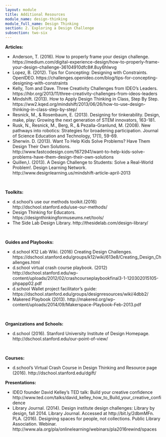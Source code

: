```yaml
---
layout: module
title: Additional Resources
module_name: design-thinking
module_full_name: Design Thinking
section: 2. Exploring a Design Challenge
subsection: two-six
---
```


<p><b>Articles:</b></p>
<ul>
  <li>Anderson, T. (2016). How to properly frame your design challenge. https://medium.com/digital-experience-design/how-to-properly-frame-your-design-challenge-36104910dfc8#.8uy6hlwvg</li>

<li>Lopez, B. (2012). Tips for Concepting: Designing with Constraints. OpenIDEO. https://challenges.openideo.com/blog/tips-for-concepting-designing-with-constraints</li>

<li>Kelly, Tom and Dave. Three Creativity Challenges from IDEO’s Leaders.  https://hbr.org/2013/11/three-creativity-challenges-from-ideos-leaders</li>

<li>Mindshift. (2013). How to Apply Design Thinking in Class, Step By Step. https://ww2.kqed.org/mindshift/2013/06/26/how-to-use-design-thinking-in-class-step-by-step/</li>
<li>Resnick,  M.,  &  Rosenbaum,  E.  (2013).  Designing  for  tinkerability. Design,  make,  play:  Growing  the  next generation of STEM innovators, 163-181. </li>

<li>Rusk,  N.,  Resnick,  M.,  Berg,  R.,  &  Pezalla-Granlund,  M. (2008).  New  pathways  into  robotics:  Strategies  for broadening participation. Journal of Science Education and Technology, 17(1), 59-69.</li>

<li>Sherwin. D. (2013). Want To Help Kids Solve Problems? Have Them Design Their Own Solutions. http://www.fastcodesign.com/1672941/want-to-help-kids-solve-problems-have-them-design-their-own-solutions</li>

<li>Quillen,I. (2013). A Design Challenge to Students: Solve a Real-World Problem!. Design Learning Network. http://www.designlearning.us/mindshift-article-april-2013</li>
</ul>
<br>
<p><b>Toolkits:</b></p>
<ul>
  <li>d.school’s use our methods toolkit.(2016)  http://dschool.stanford.edu/use-our-methods/</li>
  <li>Design Thinking for Educators. https://designthinkingformuseums.net/tools/</li>
  <li>The Side Lab Design Library. http://thesidelab.com/design-library/</li>
</ul>
<br>
<p><b>Guides and Playbooks:</b></p>
<ul>
  <li>d.school K12 Lab Wiki. (2016) Creating Design Challenges. https://dschool.stanford.edu/groups/k12/wiki/613e8/Creating_Design_Challenges.html</li>
  <li>d.school virtual crash course playbook. (2012) http://dschool.stanford.edu/wp-content/uploads/2012/02/crashcourseplaybookfinal3-1-120302015105-phpapp02.pdf</li>
  <li>d.school Wallet project facilitator’s guide: https://dschool.stanford.edu/groups/designresources/wiki/4dbb2/</li>
  <li>Makered Playbook (2013). http://makered.org/wp-content/uploads/2014/09/Makerspace-Playbook-Feb-2013.pdf</li>
</ul>
<br>
<p><b>Organizations and Schools:</b></p>
<ul>
  <li>d.school (2016). Stanford University Institute of Design Homepage. http://dschool.stanford.edu/our-point-of-view/</li>
</ul>
<br>
<p><b>Courses:</b></p>
<ul>
  <li>d.school’s Virtual Crash Course in Design Thinking and Resource page (2016). http://dschool.stanford.edu/dgift/</li>
</ul>
<p><b>Presentations:</b></p>
<ul>
  <li>IDEO founder David Kelley’s TED talk: Build your creative confidence http://www.ted.com/talks/david_kelley_how_to_Build_your_creative_confidence</li>

<li>Library Journal. (2014). Design institute design challenges: Library by design, fall 2014. Library Journal. Accessed at http://bit.ly/2dbmMFn. PLA. (2016). Designing spaces for people, not collections. Public Library Association. Webinar. http://www.ala.org/pla/onlinelearning/webinars/pla2016rewind/spaces</li>
</ul>
</div>
